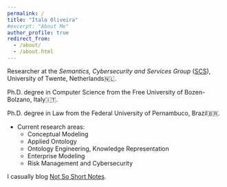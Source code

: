 ```yaml
---
permalink: /
title: "Ítalo Oliveira"
#excerpt: "About Me"
author_profile: true
redirect_from: 
  - /about/
  - /about.html
---
```


Researcher at the _Semantics, Cybersecurity and Services Group_ ([SCS](https://www.utwente.nl/en/eemcs/scs/)), University of Twente, Netherlands🇳🇱.

Ph.D. degree in Computer Science from the Free University of Bozen-Bolzano, Italy🇮🇹.

Ph.D. degree in Law from the Federal University of Pernambuco, Brazil🇧🇷.


- Current research areas:
  - Conceptual Modeling
  - Applied Ontology
  - Ontology Engineering, Knowledge Representation
  - Enterprise Modeling
  - Risk Management and Cybersecurity

I casually blog [Not So Short Notes](https://notsoshortnotes.wordpress.com/).